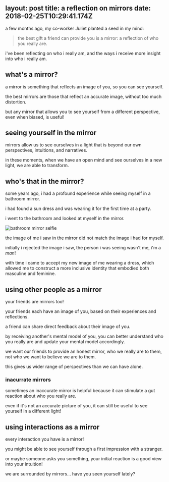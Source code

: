 layout: post
title: a reflection on mirrors
date: 2018-02-25T10:29:41.174Z
---

a few months ago, my co-worker Juliet planted a seed in my mind:

> the best gift a friend can provide you is a mirror: a reflection of who you really are.

i've been reflecting on who i really am, and the ways i receive more insight into who i really am.

## what's a mirror?

a mirror is something that reflects an image of you, so you can see yourself.

the best mirrors are those that reflect an accurate image, without too much distortion.

but any mirror that allows you to see yourself from a different perspective, even when biased, is useful!

## seeing yourself in the mirror

mirrors allow us to see ourselves in a light that is beyond our own perspectives, intuitions, and narratives.

in these moments, when we have an open mind and see ourselves in a new light, we are able to transform.

## who's that in the mirror?

some years ago, i had a profound experience while seeing myself in a bathroom mirror.

i had found a sun dress and was wearing it for the first time at a party.

i went to the bathroom and looked at myself in the mirror.

![bathroom mirror selfie](./a-reflection-on-mirrors/bathroom-mirror-selfie.jpg)

the image of me i saw in the mirror did not match the image i had for myself.

initially i rejected the image i saw, the person i was seeing wasn't me, i'm a _man_!

with time i came to accept my new image of me wearing a dress, which allowed me to construct a more inclusive identity that embodied both masculine and feminine.

## using other people as a mirror

your friends are mirrors too!

your friends each have an image of you, based on their experiences and reflections.

a friend can share direct feedback about their image of you.

by receiving another's mental model of you, you can better understand who you really are and update your mental model accordingly.

we want our friends to provide an honest mirror, who we really are to them, not who we want to believe we are to them.

this gives us wider range of perspectives than we can have alone.

### inacurrate mirrors

sometimes an inaccurate mirror is helpful because it can stimulate a gut reaction about who you really are.

even if it's not an accurate picture of you, it can still be useful to see yourself in a different light!

## using interactions as a mirror

every interaction you have is a mirror!

you might be able to see yourself through a first impression with a stranger.

or maybe someone asks you something, your initial reaction is a good view into your intuition!

we are surrounded by mirrors... have you seen yourself lately?

